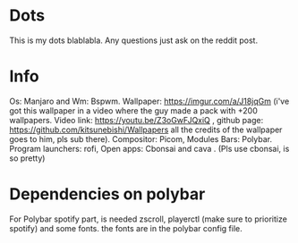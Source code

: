# Dots
This is my dots blablabla. Any questions just ask on the reddit post.

# Info

Os: Manjaro and Wm: Bspwm. Wallpaper: https://imgur.com/a/J18jqGm (i've got this wallpaper in a video where the guy made a pack with +200 wallpapers. Video link: https://youtu.be/Z3oGwFJQxiQ , github page: https://github.com/kitsunebishi/Wallpapers all the credits of the wallpaper goes to him, pls sub there). Compositor: Picom, Modules Bars: Polybar. Program launchers: rofi, Open apps: Cbonsai and cava . (Pls use cbonsai, is so pretty)

# Dependencies on polybar

For Polybar spotify part, is needed zscroll, playerctl (make sure to prioritize spotify) and some fonts. the fonts are in the polybar config file. 
